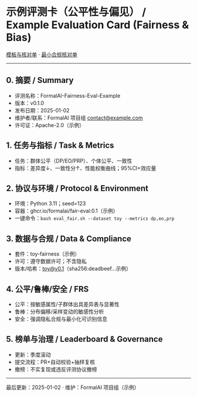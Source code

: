# 示例评测卡（公平性与偏见） / Example Evaluation Card (Fairness & Bias)

[模板与核对单](../../TEMPLATES_EVAL_CARD.md) · [最小合规核对单](../../STANDARDS_CHECKLISTS.md)

---

## 0. 摘要 / Summary

- 评测名称：FormalAI-Fairness-Eval-Example
- 版本：v0.1.0
- 发布日期：2025-01-02
- 维护者/联系：FormalAI 项目组 <contact@example.com>
- 许可证：Apache-2.0（示例）

## 1. 任务与指标 / Task & Metrics

- 任务：群体公平（DP/EO/PRP）、个体公平、一致性
- 指标：差异度↓、一致性分↑、性能权衡曲线；95%CI+效应量

## 2. 协议与环境 / Protocol & Environment

- 环境：Python 3.11；seed=123
- 容器：ghcr.io/formalai/fair-eval:0.1（示例）
- 一键命令：`bash eval_fair.sh --dataset toy --metrics dp,eo,prp`

## 3. 数据与合规 / Data & Compliance

- 套件：toy-fairness（示例）
- 许可：遵守数据许可；不含隐私
- 版本/哈希：toy@v0.1（sha256:deadbeef…示例）

## 4. 公平/鲁棒/安全 / FRS

- 公平：按敏感属性/子群体出具差异表与显著性
- 鲁棒：分布偏移/采样变动的敏感性分析
- 安全：强调隐私合规与最小化可识别信息

## 5. 榜单与治理 / Leaderboard & Governance

- 更新：季度滚动
- 提交流程：PR+自动校验+抽样复核
- 撤榜：不实复现或违反评测协议撤榜

---

最后更新：2025-01-02  · 维护：FormalAI 项目组（示例）
